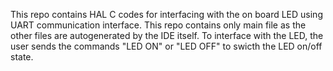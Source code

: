 This repo contains HAL C codes for interfacing with the on board LED using UART communication interface.
This repo contains only main file as the other files are autogenerated by the IDE itself.
To interface with the LED, the user sends the commands "LED ON" or "LED OFF" to swicth the LED on/off state.

